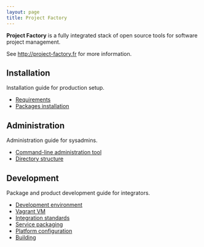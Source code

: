 ```yaml
---
layout: page
title: Project Factory
---
```


**Project Factory** is a fully integrated stack of open source tools for software project management.

See <http://project-factory.fr> for more information.

## Installation

Installation guide for production setup.

-   [Requirements](install/reqs.html)
-   [Packages installation](install/packages.html)

## Administration

Administration guide for sysadmins.

-   [Command-line administration tool](admin/tool.html)
-   [Directory structure](admin/dirs.html)

## Development

Package and product development guide for integrators.

-   [Development environment](dev/env.html)
-   [Vagrant VM](dev/vm.html)
-   [Integration standards](dev/standards.html)
-   [Service packaging](dev/packaging.html)
-   [Platform configuration](dev/product.html)
-   [Building](dev/build.html)
